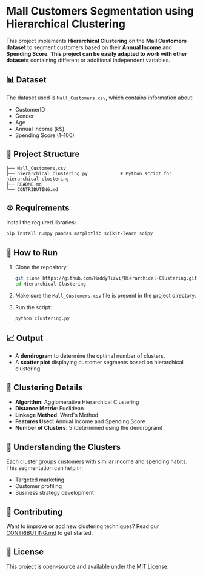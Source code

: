 # Mall Customers Segmentation using Hierarchical Clustering

This project implements **Hierarchical Clustering** on the **Mall Customers dataset** to segment customers based on their **Annual Income** and **Spending Score**. **This project can be easily adapted to work with other datasets** containing different or additional independent variables.

## 📊 Dataset

The dataset used is `Mall_Customers.csv`, which contains information about:

- CustomerID
- Gender
- Age
- Annual Income (k$)
- Spending Score (1–100)

## 📁 Project Structure

```
├── Mall_Customers.csv
├── hierarchical_clustering.py            # Python script for hierarchical clustering
├── README.md
└── CONTRIBUTING.md
```

## ⚙️ Requirements

Install the required libraries:

```bash
pip install numpy pandas matplotlib scikit-learn scipy
```

## 🚀 How to Run

1. Clone the repository:
   ```bash
   git clone https://github.com/MaddyRizvi/Hierarchical-Clustering.git
   cd Hierarchical-Clustering
   ```

2. Make sure the `Mall_Customers.csv` file is present in the project directory.

3. Run the script:
   ```bash
   python clustering.py
   ```

## 📈 Output

- A **dendrogram** to determine the optimal number of clusters.
- A **scatter plot** displaying customer segments based on hierarchical clustering.

## 📌 Clustering Details

- **Algorithm**: Agglomerative Hierarchical Clustering
- **Distance Metric**: Euclidean
- **Linkage Method**: Ward's Method
- **Features Used**: Annual Income and Spending Score
- **Number of Clusters**: 5 (determined using the dendrogram)

## 🧠 Understanding the Clusters

Each cluster groups customers with similar income and spending habits. This segmentation can help in:

- Targeted marketing
- Customer profiling
- Business strategy development

## 👐 Contributing

Want to improve or add new clustering techniques? Read our [CONTRIBUTING.md](CONTRIBUTING.md) to get started.

## 📄 License

This project is open-source and available under the [MIT License](LICENSE).
